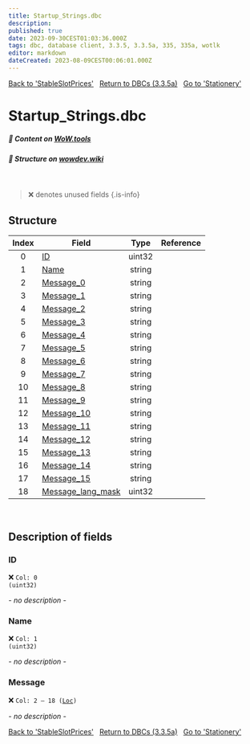 ```yaml
---
title: Startup_Strings.dbc
description:
published: true
date: 2023-09-30CEST01:03:36.000Z
tags: dbc, database client, 3.3.5, 3.3.5a, 335, 335a, wotlk
editor: markdown
dateCreated: 2023-08-09CEST00:06:01.000Z
---
```

<a href="https://trinitycore.info/files/DBC/335/stableslotprices" class="mt-5 v-btn v-btn--depressed v-btn--flat v-btn--outlined theme--light v-size--default darkblue--text text--lighten-3"><span class="v-btn__content"><i aria-hidden="true" class="v-icon notranslate v-icon--left mdi mdi-arrow-left theme--light"></i><span>Back to 'StableSlotPrices'</span></span></a>&nbsp;&nbsp;&nbsp;<a href="https://trinitycore.info/files/DBC/335/DBC" class="mt-5 v-btn v-btn--depressed v-btn--flat v-btn--outlined theme--light v-size--default darkblue--text text--lighten-3"><span class="v-btn__content"><i aria-hidden="true" class="v-icon notranslate v-icon--left mdi mdi-home-outline theme--light"></i><span>Return to DBCs (3.3.5a)</span></span></a>&nbsp;&nbsp;&nbsp;<a href="https://trinitycore.info/files/DBC/335/stationery" class="mt-5 v-btn v-btn--depressed v-btn--flat v-btn--outlined theme--light v-size--default darkblue--text text--lighten-3"><span class="v-btn__content"><span>Go to 'Stationery'</span><i aria-hidden="true" class="v-icon notranslate v-icon--right mdi mdi-arrow-right theme--light"></i></span></a>

# Startup_Strings.dbc
##### :open_book: Content on [WoW.tools](https://wow.tools/dbc/?dbc=startup_strings&build=3.3.5.12340)
##### :pencil: Structure on [wowdev.wiki](https://wowdev.wiki/DB/Startup_Strings)
&nbsp;

> :x: denotes unused fields
{.is-info}


## Structure

| Index | Field | Type | Reference |
| :---: | --- | :---: | --- |
| 0 | [ID](#id-alt) | uint32 |  |
| 1 | [Name](#name-alt) | string |  |
| 2 | [Message_0](#message) | string |  |
| 3 | [Message_1](#message) | string |  |
| 4 | [Message_2](#message) | string |  |
| 5 | [Message_3](#message) | string |  |
| 6 | [Message_4](#message) | string |  |
| 7 | [Message_5](#message) | string |  |
| 8 | [Message_6](#message) | string |  |
| 9 | [Message_7](#message) | string |  |
| 10 | [Message_8](#message) | string |  |
| 11 | [Message_9](#message) | string |  |
| 12 | [Message_10](#message) | string |  |
| 13 | [Message_11](#message) | string |  |
| 14 | [Message_12](#message) | string |  |
| 15 | [Message_13](#message) | string |  |
| 16 | [Message_14](#message) | string |  |
| 17 | [Message_15](#message) | string |  |
| 18 | [Message_lang_mask](#message) | uint32 |  |
&nbsp;
## Description of fields

### ID <!-- {#id-alt} -->
:x: <code>Col: 0 (uint32)</code>

*- no description -*
&nbsp;

### Name <!-- {#name-alt} -->
:x: <code>Col: 1 (uint32)</code>

*- no description -*
&nbsp;

### Message
:x: <code>Col: 2 &ndash; 18 ([Loc](/how-to/localization))</code>

*- no description -*
&nbsp;

<a href="https://trinitycore.info/files/DBC/335/stableslotprices" class="mt-5 v-btn v-btn--depressed v-btn--flat v-btn--outlined theme--light v-size--default darkblue--text text--lighten-3"><span class="v-btn__content"><i aria-hidden="true" class="v-icon notranslate v-icon--left mdi mdi-arrow-left theme--light"></i><span>Back to 'StableSlotPrices'</span></span></a>&nbsp;&nbsp;&nbsp;<a href="https://trinitycore.info/files/DBC/335/DBC" class="mt-5 v-btn v-btn--depressed v-btn--flat v-btn--outlined theme--light v-size--default darkblue--text text--lighten-3"><span class="v-btn__content"><i aria-hidden="true" class="v-icon notranslate v-icon--left mdi mdi-home-outline theme--light"></i><span>Return to DBCs (3.3.5a)</span></span></a>&nbsp;&nbsp;&nbsp;<a href="https://trinitycore.info/files/DBC/335/stationery" class="mt-5 v-btn v-btn--depressed v-btn--flat v-btn--outlined theme--light v-size--default darkblue--text text--lighten-3"><span class="v-btn__content"><span>Go to 'Stationery'</span><i aria-hidden="true" class="v-icon notranslate v-icon--right mdi mdi-arrow-right theme--light"></i></span></a>
